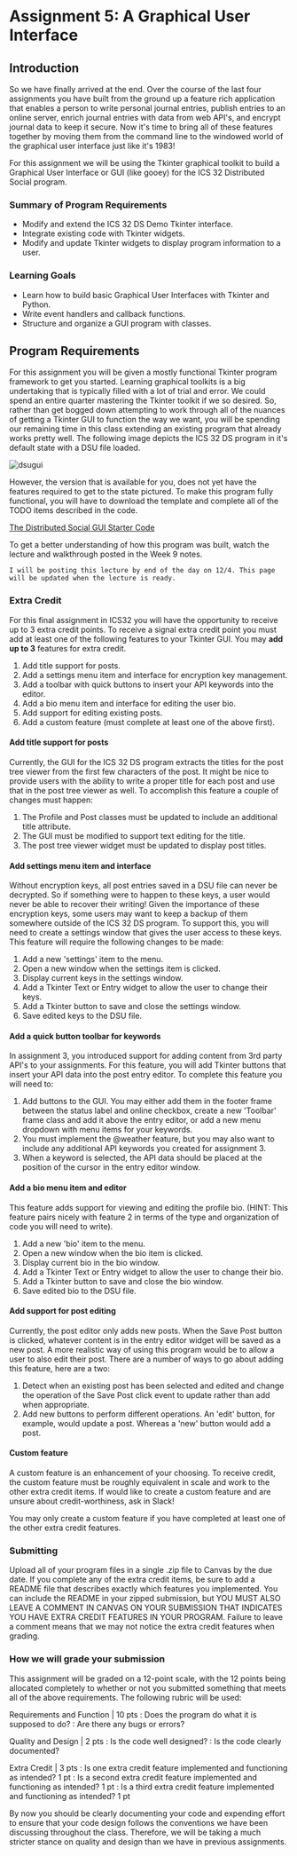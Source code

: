 Assignment 5: A Graphical User Interface
============================

## Introduction
So we have finally arrived at the end. Over the course of the last four assignments you have built from the ground up a feature rich application that enables a person to write personal journal entries, publish entries to an online server, enrich journal entries with data from web API's, and encrypt journal data to keep it secure. Now it's time to bring all of these features together by moving them from the command line to the windowed world of the graphical user interface just like it's 1983!

For this assignment we will be using the Tkinter graphical toolkit to build a Graphical User Interface or GUI (like gooey) for the ICS 32 Distributed Social program.

### Summary of Program Requirements
* Modify and extend the ICS 32 DS Demo Tkinter interface.
* Integrate existing code with Tkinter widgets.
* Modify and update Tkinter widgets to display program information to a user.

### Learning Goals
* Learn how to build basic Graphical User Interfaces with Tkinter and Python.
* Write event handlers and callback functions.
* Structure and organize a GUI program with classes.

## Program Requirements

For this assignment you will be given a mostly functional Tkinter program framework to get you started. Learning graphical toolkits is a big undertaking that is typically filled with a lot of trial and error. We could spend an entire quarter mastering the Tkinter toolkit if we so desired. So, rather than get bogged down attempting to work through all of the nuances of getting a Tkinter GUI to function the way we want, you will be spending our remaining time in this class extending an existing program that already works pretty well. The following image depicts the ICS 32 DS program in it's default state with a DSU file loaded.

![dsugui](../resources/ics32dsu_gui.png)

However, the version that is available for you, does not yet have the features required to get to the state pictured. To make this program fully functional, you will have to download the template and complete all of the TODO items described in the code.

<a href="../resources/DistributedSocialGUI.py">The Distributed Social GUI Starter Code</a>

To get a better understanding of how this program was built, watch the lecture and walkthrough posted in the Week 9 notes.

```{note}
I will be posting this lecture by end of the day on 12/4. This page will be updated when the lecture is ready.
```

### Extra Credit

For this final assignment in ICS32 you will have the opportunity to receive up to 3 extra credit points. To receive a signal extra credit point you must add at least one of the following features to your Tkinter GUI. You may **add up to 3** features for extra credit.

1. Add title support for posts.
2. Add a settings menu item and interface for encryption key management.
3. Add a toolbar with quick buttons to insert your API keywords into the editor.
4. Add a bio menu item and interface for editing the user bio.
5. Add support for editing existing posts.
6. Add a custom feature (must complete at least one of the above first).

#### Add title support for posts

Currently, the GUI for the ICS 32 DS program extracts the titles for the post tree viewer from the first few characters of the post. It might be nice to provide users with the ability to write a proper title for each post and use that in the post tree viewer as well. To accomplish this feature a couple of changes must happen:
1. The Profile and Post classes must be updated to include an additional title attribute.
2. The GUI must be modified to support text editing for the title.
3. The post tree viewer widget must be updated to display post titles.

#### Add settings menu item and interface
Without encryption keys, all post entries saved in a DSU file can never be decrypted. So if something were to happen to these keys, a user would never be able to recover their writing! Given the importance of these encryption keys, some users may want to keep a backup of them somewhere outside of the ICS 32 DS program. To support this, you will need to create a settings window that gives the user access to these keys. This feature will require the following changes to be made:
1. Add a new 'settings' item to the menu.
2. Open a new window when the settings item is clicked.
3. Display current keys in the settings window.
4. Add a Tkinter Text or Entry widget to allow the user to change their keys.
5. Add a Tkinter button to save and close the settings window.
6. Save edited keys to the DSU file.

#### Add a quick button toolbar for keywords
In assignment 3, you introduced support for adding content from 3rd party API's to your assignments. For this feature, you will add Tkinter buttons that insert your API data into the post entry editor. To complete this feature you will need to:
1. Add buttons to the GUI. You may either add them in the footer frame between the status label and online checkbox, create a new 'Toolbar' frame class and add it above the entry editor, or add a new menu dropdown with menu items for your keywords.
2. You must implement the @weather feature, but you may also want to include any additional API keywords you created for assignment 3.
3. When a keyword is selected, the API data should be placed at the position of the cursor in the entry editor window.

#### Add a bio menu item and editor
This feature adds support for viewing and editing the profile bio. (HINT: This feature pairs nicely with feature 2 in terms of the type and organization of code you will need to write).
1. Add a new 'bio' item to the menu.
2. Open a new window when the bio item is clicked.
3. Display current bio in the bio window.
4. Add a Tkinter Text or Entry widget to allow the user to change their bio.
5. Add a Tkinter button to save and close the bio window.
6. Save edited bio to the DSU file.

#### Add support for post editing
Currently, the post editor only adds new posts. When the Save Post button is clicked, whatever content is in the entry editor widget will be saved as a new post. A more realistic way of using this program would be to allow a user to also edit their post. There are a number of ways to go about adding this feature, here are a two:
1. Detect when an existing post has been selected and edited and change the operation of the Save Post click event to update rather than add when appropriate.
2. Add new buttons to perform different operations. An 'edit' button, for example, would update a post. Whereas a 'new' button would add a post.

#### Custom feature

A custom feature is an enhancement of your choosing. To receive credit, the custom feature must be roughly equivalent in scale and work to the other extra credit items. If would like to create a custom feature and are unsure about credit-worthiness, ask in Slack!

You may only create a custom feature if you have completed at least one of the other extra credit features.

### Submitting
Upload all of your program files in a single .zip file to Canvas by the due date. If you complete any of the extra credit items, be sure to add a README file that describes exactly which features you implemented. You can include the README in your zipped submission, but YOU MUST ALSO LEAVE A COMMENT IN CANVAS ON YOUR SUBMISSION THAT INDICATES YOU HAVE EXTRA CREDIT FEATURES IN YOUR PROGRAM. Failure to leave a comment means that we may not notice the extra credit features when grading.

### How we will grade your submission
																		
This assignment will be graded on a 12-point scale, with the 12 points being allocated completely to whether or not you submitted something that meets all of the above requirements. The following rubric will be used:

Requirements and Function | 10 pts
: Does the program do what it is supposed to do?
: Are there any bugs or errors?

Quality and Design        | 2 pts 
: Is the code well designed?
: Is the code clearly documented?

Extra Credit | 3 pts 
: Is one extra credit feature implemented and functioning as intended? 1 pt
: Is a second extra credit feature implemented and functioning as intended? 1 pt
: Is a third extra credit feature implemented and functioning as intended? 1 pt

By now you should be clearly documenting your code and expending effort to ensure that your code design follows the conventions we have been discussing throughout the class. Therefore, we will be taking a much stricter stance on quality and design than we have in previous assignments.

